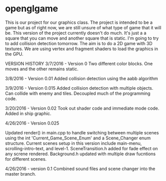 # openglgame

This is our project for our graphics class.  The project is intended to be a game but as 
of right now, we are still unsure of what type of game that it will be. This version of the project 
currently doesn't do much.  It's just a a square that you can move and another square that is static.
I'm going to try to add collision detection tomorrow.  The aim is to do a 2D game with 3D textures.
We are using vertex and fragment shaders to load the graphics in the GPU.  

VERSION HISTORY
3/7/2016 - Version 0
Two different color blocks.  One moves and the other remains static.

3/8/2016 - Version 0.01
Added collision detection using the aabb algorithm

3/9/2016 - Version 0.015
Added collision detection with multiple objects. Can collide with enemy and tiles.
Decoupled much of the programming code.

3/20/2016 - Version 0.02
Took out shader code and immediate mode code.  Added in ship graphic.

4/26/2016 - Version 0.025 

Updated render() in main.cpp to handle switching between multiple scenes using the int 'Current_Game_Scene_Enum' and a Scene_Changer enum structure. Current scenes setup in this version include main-menu, scrolling-intro-text, and level-1. SceneTransition.h added for fade effect on any screne rendered. Background.h updated with multiple draw fucntions for different scenes.

4/26/2016 - version 0.1
Combined sound files and scene changer into the master branch.


